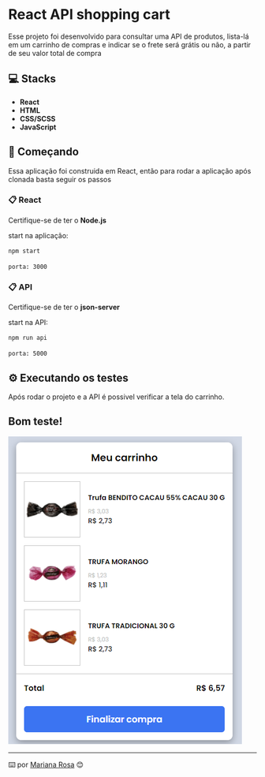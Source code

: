 # React API shopping cart 

Esse projeto foi desenvolvido para consultar uma API de produtos, lista-lá em um carrinho de compras e indicar se o frete será grátis ou não, a partir de seu valor total de compra

## 💻 Stacks

* **React**
* **HTML**
* **CSS/SCSS**
* **JavaScript**

## 🚀 Começando

Essa aplicação foi construida em React, então para rodar a aplicação após clonada basta seguir os passos

### 📋 React

Certifique-se de ter o **Node.js** 

start na aplicação: 

```
npm start 

porta: 3000
```

### 📋 API

Certifique-se de ter o **json-server** 

start na API: 

```
npm run api 

porta: 5000
```

## ⚙️ Executando os testes

Após rodar o projeto e a API é possivel verificar a tela do carrinho.

## Bom teste!

![alt text](/src/assets/images/Screenshot.png)

---
⌨️ por [Mariana Rosa](https://www.linkedin.com/in/mariana-rosa-dev/) 😊




